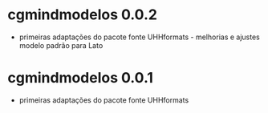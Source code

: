 # cgmindmodelos 0.0.2

* primeiras adaptações do pacote fonte UHHformats - melhorias e ajustes modelo padrão para Lato

# cgmindmodelos 0.0.1

* primeiras adaptações do pacote fonte UHHformats

